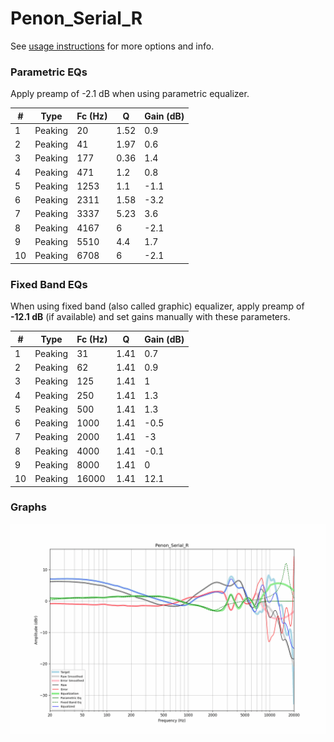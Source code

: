 # Penon_Serial_R
See [usage instructions](https://github.com/jaakkopasanen/AutoEq#usage) for more options and info.

### Parametric EQs
Apply preamp of -2.1 dB when using parametric equalizer.

|   # | Type    |   Fc (Hz) |    Q |   Gain (dB) |
|-----|---------|-----------|------|-------------|
|   1 | Peaking |        20 | 1.52 |         0.9 |
|   2 | Peaking |        41 | 1.97 |         0.6 |
|   3 | Peaking |       177 | 0.36 |         1.4 |
|   4 | Peaking |       471 | 1.2  |         0.8 |
|   5 | Peaking |      1253 | 1.1  |        -1.1 |
|   6 | Peaking |      2311 | 1.58 |        -3.2 |
|   7 | Peaking |      3337 | 5.23 |         3.6 |
|   8 | Peaking |      4167 | 6    |        -2.1 |
|   9 | Peaking |      5510 | 4.4  |         1.7 |
|  10 | Peaking |      6708 | 6    |        -2.1 |

### Fixed Band EQs
When using fixed band (also called graphic) equalizer, apply preamp of **-12.1 dB** (if available) and set gains manually with these parameters.

|   # | Type    |   Fc (Hz) |    Q |   Gain (dB) |
|-----|---------|-----------|------|-------------|
|   1 | Peaking |        31 | 1.41 |         0.7 |
|   2 | Peaking |        62 | 1.41 |         0.9 |
|   3 | Peaking |       125 | 1.41 |         1   |
|   4 | Peaking |       250 | 1.41 |         1.3 |
|   5 | Peaking |       500 | 1.41 |         1.3 |
|   6 | Peaking |      1000 | 1.41 |        -0.5 |
|   7 | Peaking |      2000 | 1.41 |        -3   |
|   8 | Peaking |      4000 | 1.41 |        -0.1 |
|   9 | Peaking |      8000 | 1.41 |         0   |
|  10 | Peaking |     16000 | 1.41 |        12.1 |

### Graphs
![](./Penon_Serial_R.png)
